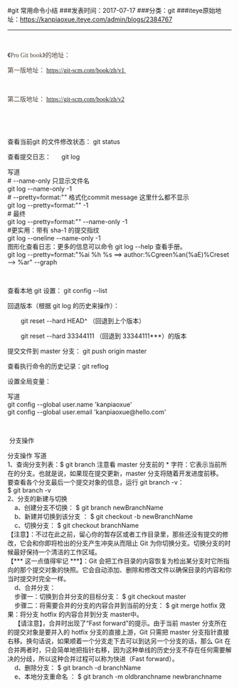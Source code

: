 #git 常用命令小结
###发表时间：2017-07-17
###分类：git
###iteye原始地址：<a href="https://kanpiaoxue.iteye.com/admin/blogs/2384767" target="_blank">https://kanpiaoxue.iteye.com/admin/blogs/2384767</a>

---

<div class="iteye-blog-content-contain"> 
 <p style="font-size: 14px;">&nbsp;</p> 
 <p style="font-size: 14px;">《<span style="background-color: #fcfcfa; color: #4e443c; font-family: adelle, Georgia, 'Times New Roman', serif;">Pro Git book》的地址：</span></p> 
 <p><span style="color: #4e443c; font-family: adelle, Georgia, 'Times New Roman', serif;">第一版地址： <a href="https://git-scm.com/book/zh/v1%20">https://git-scm.com/book/zh/v1&nbsp;</a></span></p> 
 <p>&nbsp;</p> 
 <p><span style="color: #4e443c; font-family: adelle, Georgia, 'Times New Roman', serif;">第二版地址： <a href="https://git-scm.com/book/zh/v2">https://git-scm.com/book/zh/v2</a></span></p> 
 <p style="font-size: 14px;">&nbsp;</p> 
 <p style="font-size: 14px;">&nbsp;</p> 
 <p style="font-size: 14px;">查看当前git 的文件修改状态： git status</p> 
 <p style="font-size: 14px;">查看提交日志： &nbsp; &nbsp; &nbsp;git log</p> 
 <div class="quote_title" style="font-size: 14px;">
  写道
 </div> 
 <div class="quote_div" style="font-size: 14px;">
  # --name-only 只显示文件名
  <br>git log --name-only -1
  <br># --pretty=format:"" 格式化commit message 这里什么都不显示
  <br>git log --pretty=format:"" -1
  <br># 最终
  <br>git log --pretty=format:"" --name-only -1
  <br>#更实用：带有 sha-1 的提交指纹
  <br> git log --oneline --name-only -1
 </div> 
 <div class="quote_div" style="font-size: 14px;">
  图形化查看日志：更多的信息可以命令 git log --help 查看手册。
 </div> 
 <div class="quote_div" style="font-size: 14px;">
  git log --pretty=format:"%ai %h %s ==&gt; author:%Cgreen%an(%aE)%Creset --&gt; %ar" --graph
 </div> 
 <p style="font-size: 14px;">&nbsp;</p> 
 <p style="font-size: 14px;">查看本地 git 设置：&nbsp;git config --list</p> 
 <p style="font-size: 14px;">回退版本（根据 git log 的历史来操作）：&nbsp;</p> 
 <p style="padding-left: 30px;">git reset --hard HEAD^ （回退到上个版本）</p> 
 <p style="padding-left: 30px;">git reset --hard 33344111 （回退到 33344111***）的版本</p> 
 <p style="font-size: 14px;">提交文件到 master 分支： git push origin master</p> 
 <p style="font-size: 14px;">查看执行命令的历史记录：git reflog</p> 
 <p style="font-size: 14px;">设置全局变量：</p> 
 <div class="quote_title" style="font-size: 14px;">
  写道
 </div> 
 <div class="quote_div" style="font-size: 14px;">
  git config --global user.name 'kanpiaoxue'
  <br>git config --global user.email 'kanpiaoxue@hello.com'
 </div> 
 <p style="font-size: 14px;">&nbsp;</p> 
 <p style="font-size: 14px;">&nbsp;分支操作</p> 
 <div class="quote_title">
  分支操作 写道
 </div> 
 <div class="quote_div">
  1、查询分支列表：$ git branch 注意看 master 分支前的 * 字符：它表示当前所在的分支。也就是说，如果现在提交更新，master 分支将随着开发进度前移。
  <br> 要查看各个分支最后一个提交对象的信息，运行 git branch -v：
  <br> $ git branch -v
  <br>2、分支的新建与切换
  <br>&nbsp; &nbsp; a、创建分支不切换： $ git branch newBranchName
  <br>&nbsp; &nbsp; b、新建并切换到该分支 ： $ git checkout -b newBranchName
  <br>&nbsp; &nbsp; c、切换分支： $ git checkout branchName
  <br> 【注意】：不过在此之前，留心你的暂存区或者工作目录里，那些还没有提交的修改，它会和你即将检出的分支产生冲突从而阻止 Git 为你切换分支。切换分支的时候最好保持一个清洁的工作区域。
  <br> 【*** 这一点值得牢记 ***】：Git 会把工作目录的内容恢复为检出某分支时它所指向的那个提交对象的快照。它会自动添加、删除和修改文件以确保目录的内容和你当时提交时完全一样。
  <br>&nbsp; &nbsp; d、合并分支：
  <br>&nbsp; &nbsp; 步骤一：切换到合并分支的目标分支： $ git checkout master
  <br>&nbsp; &nbsp; 步骤二：将需要合并的分支的内容合并到当前的分支： $ git merge hotfix 效果：将分支 hotfix 的内容合并到分支 master中。
  <br>&nbsp; &nbsp; 【请注意】，合并时出现了“Fast forward”的提示。由于当前 master 分支所在的提交对象是要并入的 hotfix 分支的直接上游，Git 只需把 master 分支指针直接右移。换句话说，如果顺着一个分支走下去可以到达另一个分支的话，那么 Git 在合并两者时，只会简单地把指针右移，因为这种单线的历史分支不存在任何需要解决的分歧，所以这种合并过程可以称为快进（Fast forward）。
  <br>&nbsp; &nbsp; d、删除分支： $ git branch -d branchName
  <br>&nbsp; &nbsp; e、本地分支重命名 ： $ git branch -m oldbranchname newbranchname
 </div> 
 <p style="font-size: 14px;">&nbsp;</p> 
</div>